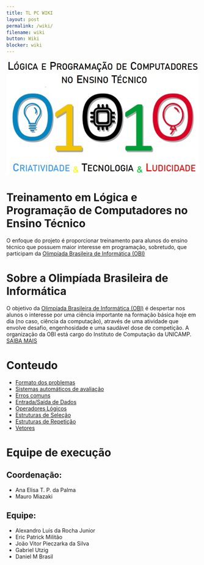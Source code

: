 ```yaml
---
title: TL PC WIKI
layout: post
permalink: /wiki/
filename: wiki
button: Wiki
blocker: wiki
--- 
```


![TLPC](image/67c1aa8a-0608-4500-8ca7-33b7ee4532c8.jpg)
# Treinamento em Lógica e Programação de Computadores no Ensino Técnico

O enfoque do projeto é proporcionar treinamento para alunos do ensino técnico que possuem maior interesse em programação, sobretudo, que participam da [Olimpíada Brasileira de Informática (OBI)](https://olimpiada.ic.unicamp.br/)


# Sobre a Olimpíada Brasileira de Informática

O objetivo da [Olimpíada Brasileira de Informática (OBI)](https://olimpiada.ic.unicamp.br/) é despertar nos alunos o interesse por uma ciência importante na formação básica hoje em dia (no caso, ciência da computação), através de uma atividade que envolve desafio, engenhosidade e uma saudável dose de competição. A organização da OBI está cargo do Instituto de Computação da UNICAMP.
[SAIBA MAIS](https://ericakpm.github.io/ProjectPage/Wiki/Olimpiada)

# Conteudo

- [Formato dos problemas](https://ericakpm.github.io/ProjectPage/Wiki/FormatoProblemas)
- [Sistemas automáticos de avaliação](https://ericakpm.github.io/ProjectPage/Wiki/SistemaAutomaticos)
- [Erros comuns](https://ericakpm.github.io/ProjectPage/Wiki/ErrosComuns)
- [Entrada/Saída de Dados](https://ericakpm.github.io/ProjectPage/Wiki/EntradaSaida)
- [Operadores Lógicos](https://ericakpm.github.io/ProjectPage/Wiki/OperadoresLogicos)
- [Estruturas de Seleção](https://ericakpm.github.io/ProjectPage/Wiki/EstruturasSelecao)
- [Estruturas de Repetição](https://ericakpm.github.io/ProjectPage/Wiki/EstruturasRepeticao)
- [Vetores](https://ericakpm.github.io/ProjectPage/Wiki/Vetores)


# Equipe de execução

## Coordenação:
- Ana Elisa T. P. da Palma
- Mauro Miazaki

## Equipe:
- Alexandro Luis da Rocha Junior
- Eric Patrick Militão
- João Vitor Pieczarka da Silva
- Gabriel Utzig
- Daniel M Brasil
